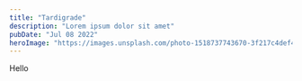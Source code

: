 ```yaml
---
title: "Tardigrade"
description: "Lorem ipsum dolor sit amet"
pubDate: "Jul 08 2022"
heroImage: "https://images.unsplash.com/photo-1518737743670-3f217c4def4a?ixlib=rb-4.0.3&ixid=M3wxMjA3fDB8MHxwaG90by1yZWxhdGVkfDJ8fHxlbnwwfHx8fHw%3D&auto=format&fit=crop&w=500&q=60"
---
```


Hello

